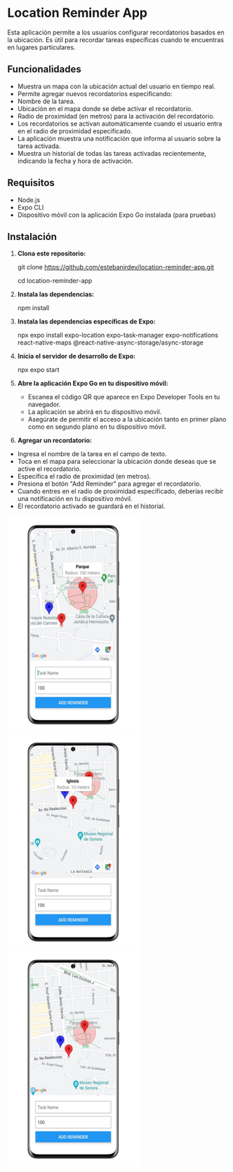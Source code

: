 # Location Reminder App

Esta aplicación permite a los usuarios configurar recordatorios basados en la ubicación. Es útil para recordar tareas específicas cuando te encuentras en lugares particulares.

## Funcionalidades

- Muestra un mapa con la ubicación actual del usuario en tiempo real.
- Permite agregar nuevos recordatorios especificando:
- Nombre de la tarea.
- Ubicación en el mapa donde se debe activar el recordatorio.
- Radio de proximidad (en metros) para la activación del recordatorio.
- Los recordatorios se activan automáticamente cuando el usuario entra en el radio de proximidad especificado.
- La aplicación muestra una notificación que informa al usuario sobre la tarea activada.
- Muestra un historial de todas las tareas activadas recientemente, indicando la fecha y hora de activación.

## Requisitos

- Node.js
- Expo CLI
- Dispositivo móvil con la aplicación Expo Go instalada (para pruebas)

## Instalación

1. **Clona este repositorio:**
   
   git clone <https://github.com/estebanjrdev/location-reminder-app.git>
   
   cd location-reminder-app
3. **Instala las dependencias:**
   
   npm install
5. **Instala las dependencias específicas de Expo:**
   
   npx expo install expo-location expo-task-manager expo-notifications react-native-maps @react-native-async-storage/async-storage
7. **Inicia el servidor de desarrollo de Expo:**
   
   npx expo start
9. **Abre la aplicación Expo Go en tu dispositivo móvil:** 
   - Escanea el código QR que aparece en Expo Developer Tools en tu navegador.
   - La aplicación se abrirá en tu dispositivo móvil.
   - Asegúrate de permitir el acceso a la ubicación tanto en primer plano como en   segundo plano en tu dispositivo móvil.
10. **Agregar un recordatorio:** 
   - Ingresa el nombre de la tarea en el campo de texto.
   - Toca en el mapa para seleccionar la ubicación donde deseas que se active el recordatorio.
   - Especifica el radio de proximidad (en metros).
   - Presiona el botón "Add Reminder" para agregar el recordatorio.
   - Cuando entres en el radio de proximidad especificado, deberías recibir una notificación en tu dispositivo móvil.
   - El recordatorio activado se guardará en el historial.
<div>
<img src="https://github.com/estebanjrdev/location-reminder-app/blob/master/assets/images/image1.jpg" alt="JuveR" width="300px">
<img src="https://github.com/estebanjrdev/location-reminder-app/blob/master/assets/images/image2.jpg" alt="JuveR" width="300px">
<img src="https://github.com/estebanjrdev/location-reminder-app/blob/master/assets/images/image3.jpg" alt="JuveR" width="300px">
</div>
